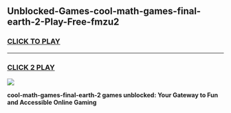 
## Unblocked-Games-cool-math-games-final-earth-2-Play-Free-fmzu2
<h3>
<a href="https://premium76.site?title=cool-math-games-final-earth-2&ref=23A">CLICK TO PLAY</a></h3>
<hr>

<h3>
<a href="https://premium76.site?title=cool-math-games-final-earth-2&ref=23A">CLICK 2 PLAY</a>
  
</h3>

<a href="https://premium76.site?title=cool-math-games-final-earth-2&ref=23A"><img src="https://clearcache.store/games.png"></a>


**cool-math-games-final-earth-2 games unblocked: Your Gateway to Fun and Accessible Online Gaming**
